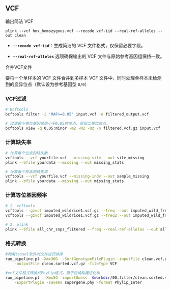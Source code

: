 ## VCF

输出简洁 VCF

```
plink --vcf hmx_homozygous.vcf --recode vcf-iid --real-ref-alleles --out clean
```

- **`--recode vcf-iid`**：生成简洁的 VCF 文件格式，仅保留必要字段。

-  **`--real-ref-alleles`** 选项确保输出的 VCF 文件与原始参考基因组保持一致。

合并VCF文件

要将一个单样本的 VCF 文件合并到多样本 VCF 文件中，同时处理单样本未检测到的变异位点（默认设为参考基因型 `0/0`）

### VCF过滤

```bash
# bcftools
bcftools filter -i 'MAF>=0.05' input.vcf -o filtered_output.vcf

# 过滤最小等位基因频率小于0.05的位点，保留二等位位点。
bcftools view -q 0.05:minor -m2 -M2 -Oz -o filtered.vcf.gz input.vcf
```

### 计算缺失率

```bash
# 计算每个位点的缺失数
vcftools --vcf yourfile.vcf --missing-site --out site_missing
plink --bfile yourdata --missing --out missing_stats

# 计算每个样本的缺失率
vcftools --vcf yourfile.vcf --missing-indv --out sample_missing
plink --bfile yourdata --missing --out missing_stats
```

### 计算等位基因频率

```bash
# 1. vcftools
vcftools --gzvcf imputed_wildrice1.vcf.gz --freq --out imputed_wild_freq
vcftools --gzvcf imputed_wildrice1.vcf.gz --freq2 --out imputed_wild_freq

# 2. plink
plink --bfile all_chr_snps_flitered --freq --real-ref-alleles --out all_frq
```

### 格式转换

```bash
#利用tassel软件对文件进行排序
run_pipeline.pl -Xmx30G  -SortGenotypeFilePlugin -inputFile clean.vcf.gz \
    -outputFile clean.sorted.vcf.gz -fileType VCF

#vcf文件格式转换成Phylip格式，用于后续构建进化树
run_pipeline.pl  -Xmx5G -importGuess  $workdir/00.filter/clean.sorted.vcf.gz  \
    -ExportPlugin -saveAs supergene.phy -format Phylip_Inter
```

